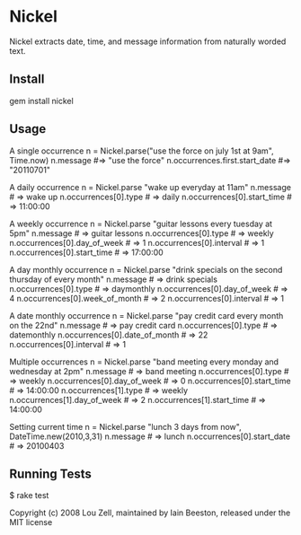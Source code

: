 Nickel
======

Nickel extracts date, time, and message information from naturally worded text.

Install
-------

  gem install nickel

Usage
-----

A single occurrence
  n = Nickel.parse("use the force on july 1st at 9am", Time.now)
  n.message                       #=> "use the force"
  n.occurrences.first.start_date  #=> "20110701"

A daily occurrence
  n = Nickel.parse "wake up everyday at 11am"
  n.message                       # => wake up
  n.occurrences[0].type           # => daily
  n.occurrences[0].start_time     # => 11:00:00

A weekly occurrence
  n = Nickel.parse "guitar lessons every tuesday at 5pm"
  n.message                       # => guitar lessons
  n.occurrences[0].type           # => weekly
  n.occurrences[0].day_of_week    # => 1
  n.occurrences[0].interval       # => 1
  n.occurrences[0].start_time     # => 17:00:00

A day monthly occurrence
  n = Nickel.parse "drink specials on the second thursday of every month"
  n.message                       # => drink specials
  n.occurrences[0].type           # => daymonthly
  n.occurrences[0].day_of_week    # => 4
  n.occurrences[0].week_of_month  # => 2
  n.occurrences[0].interval       # => 1

A date monthly occurrence
  n = Nickel.parse "pay credit card every month on the 22nd"
  n.message                       # => pay credit card
  n.occurrences[0].type           # => datemonthly
  n.occurrences[0].date_of_month  # => 22
  n.occurrences[0].interval       # => 1

Multiple occurrences
  n = Nickel.parse "band meeting every monday and wednesday at 2pm"
  n.message                       # => band meeting
  n.occurrences[0].type           # => weekly
  n.occurrences[0].day_of_week    # => 0
  n.occurrences[0].start_time     # => 14:00:00
  n.occurrences[1].type           # => weekly
  n.occurrences[1].day_of_week    # => 2
  n.occurrences[1].start_time     # => 14:00:00

Setting current time
  n = Nickel.parse "lunch 3 days from now", DateTime.new(2010,3,31)
  n.message                       # => lunch
  n.occurrences[0].start_date     # => 20100403

Running Tests
-------------

  $ rake test

Copyright (c) 2008 Lou Zell, maintained by Iain Beeston, released under the MIT license

